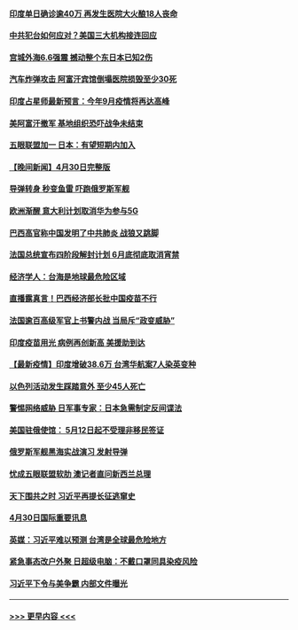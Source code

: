 #### [印度单日确诊逾40万 再发生医院大火酿18人丧命](../pages/prog202/a103108440.md?t=05011451) 
#### [中共犯台如何应对？美国三大机构接连回应](../pages/prog202/a103108423.md?t=05011451) 
#### [宫城外海6.6强震 撼动整个东日本已知2伤](../pages/prog202/a103108347.md?t=05011451) 
#### [汽车炸弹攻击 阿富汗宾馆倒塌医院损毁至少30死](../pages/prog202/a103108389.md?t=05011451) 
#### [印度占星师最新预言：今年9月疫情将再达高峰](../pages/prog202/a103108368.md?t=05011451) 
#### [美阿富汗撤军 基地组织恐吓战争未结束](../pages/prog202/a103108030.md?t=05011451) 
#### [五眼联盟加一 日本：有望短期内加入](../pages/prog202/a103108083.md?t=05011451) 
#### [【晚间新闻】4月30日完整版](../pages/prog202/a103108327.md?t=05011451) 
#### [导弹转身 秒变鱼雷 吓跑俄罗斯军舰](../pages/prog202/a103108064.md?t=05011451) 
#### [欧洲渐醒 意大利计划取消华为参与5G](../pages/prog202/a103108199.md?t=05011451) 
#### [巴西高官称中国发明了中共肺炎 战狼又跳脚](../pages/prog202/a103108063.md?t=05011451) 
#### [法国总统宣布四阶段解封计划 6月底彻底取消宵禁](../pages/prog202/a103108070.md?t=05011451) 
#### [经济学人：台海是地球最危险区域](../pages/prog202/a103108131.md?t=05011451) 
#### [直播露真言！巴西经济部长批中国疫苗不行](../pages/prog202/a103108096.md?t=05011451) 
#### [法国逾百高级军官上书警内战 当局斥“政变威胁”](../pages/prog202/a103108017.md?t=05011451) 
#### [印度疫苗用光 病例再创新高 美援助到达](../pages/prog202/a103108054.md?t=05011451) 
#### [【最新疫情】印度增破38.6万 台湾华航案7人染英变种](../pages/prog202/a103108035.md?t=05011451) 
#### [以色列活动发生踩踏意外 至少45人死亡](../pages/prog202/a103107919.md?t=05011451) 
#### [警惕网络威胁 日军事专家：日本急需制定反间谍法](../pages/prog202/a103107912.md?t=05011451) 
#### [美国驻俄使馆： 5月12日起不受理非移民签证](../pages/prog202/a103107903.md?t=05011451) 
#### [俄罗斯军舰黑海实战演习 发射导弹](../pages/prog202/a103107890.md?t=05011451) 
#### [忧成五眼联盟软肋 澳记者直问新西兰总理](../pages/prog202/a103107874.md?t=05011451) 
#### [天下围共之时 习近平再提长征逃窜史](../pages/prog202/a103106493.md?t=05011451) 
#### [4月30日国际重要讯息](../pages/prog202/a103107685.md?t=05011451) 
#### [英媒：习近平难以预测 台湾是全球最危险地方](../pages/prog202/a103107669.md?t=05011451) 
#### [紧急事态改户外聚 日超级电脑：不戴口罩同具染疫风险](../pages/prog202/a103107644.md?t=05011451) 
#### [习近平下令与美争霸 内部文件曝光](../pages/prog202/a103107608.md?t=05011451) 

----
#### [ >>> 更早内容 <<< ](../indexes/prog202-earlier.md)

